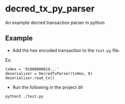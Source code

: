 # decred_tx_py_parser
An example decred transaction parser in python

## Example
* Add the hex encoded transaction to the ```test.py``` file.

Ex:
```
txHex = '0100000001d...'
deserializer = DecredTxParser(txHex, 0)
deserializer.read_tx()
```


* Run the following in the project dir
```
python3 ./test.py
```